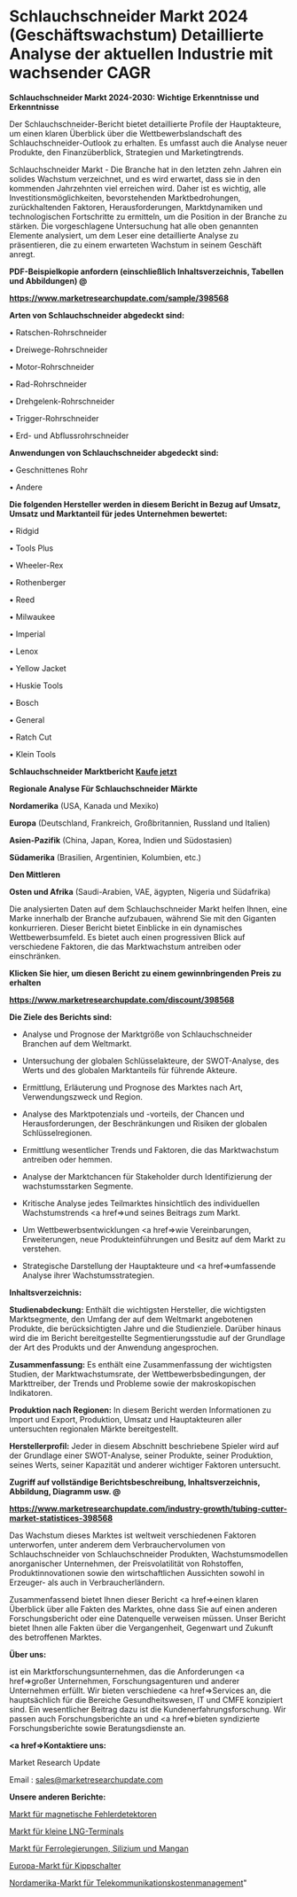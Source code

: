 # Schlauchschneider Markt 2024 (Geschäftswachstum) Detaillierte Analyse der aktuellen Industrie mit wachsender CAGR

<strong>Schlauchschneider Markt 2024-2030: Wichtige Erkenntnisse und Erkenntnisse</strong>

Der Schlauchschneider-Bericht bietet detaillierte Profile der Hauptakteure, um einen klaren Überblick über die Wettbewerbslandschaft des Schlauchschneider-Outlook zu erhalten. Es umfasst auch die Analyse neuer Produkte, den Finanzüberblick, Strategien und Marketingtrends.

Schlauchschneider Markt - Die Branche hat in den letzten zehn Jahren ein solides Wachstum verzeichnet, und es wird erwartet, dass sie in den kommenden Jahrzehnten viel erreichen wird. Daher ist es wichtig, alle Investitionsmöglichkeiten, bevorstehenden Marktbedrohungen, zurückhaltenden Faktoren, Herausforderungen, Marktdynamiken und technologischen Fortschritte zu ermitteln, um die Position in der Branche zu stärken. Die vorgeschlagene Untersuchung hat alle oben genannten Elemente analysiert, um dem Leser eine detaillierte Analyse zu präsentieren, die zu einem erwarteten Wachstum in seinem Geschäft anregt.



<strong><b>PDF-Beispielkopie anfordern (einschließlich Inhaltsverzeichnis, Tabellen und Abbildungen) @ </b></strong>

<strong><a href=https://www.marketresearchupdate.com/sample/398568>

<strong>https://www.marketresearchupdate.com/sample/398568</u></a></strong></strong>



<strong>Arten von Schlauchschneider abgedeckt sind:</strong>

• Ratschen-Rohrschneider

• Dreiwege-Rohrschneider

• Motor-Rohrschneider

• Rad-Rohrschneider

• Drehgelenk-Rohrschneider

• Trigger-Rohrschneider

• Erd- und Abflussrohrschneider



<strong>Anwendungen von Schlauchschneider abgedeckt sind:</strong>

• Geschnittenes Rohr

• Andere



<strong>Die folgenden Hersteller werden in diesem Bericht in Bezug auf Umsatz, Umsatz und Marktanteil für jedes Unternehmen bewertet:</strong>

• Ridgid

• Tools Plus

• Wheeler-Rex

• Rothenberger

• Reed

• Milwaukee

• Imperial

• Lenox

• Yellow Jacket

• Huskie Tools

• Bosch

• General

• Ratch Cut

• Klein Tools



<strong>Schlauchschneider Marktbericht <a href=https://www.marketresearchupdate.com/buynow/398568>Kaufe jetzt</a></strong>



<strong>Regionale Analyse Für Schlauchschneider Märkte</strong>



<strong>Nordamerika</strong> (USA, Kanada und Mexiko)



<strong>Europa</strong> (Deutschland, Frankreich, Großbritannien, Russland und Italien)



<strong>Asien-Pazifik</strong> (China, Japan, Korea, Indien und Südostasien)



<strong>Südamerika</strong> (Brasilien, Argentinien, Kolumbien, etc.)



<strong>Den Mittleren</strong> 

<strong>Osten und Afrika</strong> (Saudi-Arabien, VAE, ägypten, Nigeria und Südafrika)

Die analysierten Daten auf dem Schlauchschneider Markt helfen Ihnen, eine Marke innerhalb der Branche aufzubauen, während Sie mit den Giganten konkurrieren. Dieser Bericht bietet Einblicke in ein dynamisches Wettbewerbsumfeld. Es bietet auch einen progressiven Blick auf verschiedene Faktoren, die das Marktwachstum antreiben oder einschränken.



<strong>Klicken Sie hier, um diesen Bericht zu einem gewinnbringenden Preis zu erhalten
</strong>

<strong><a href=https://www.marketresearchupdate.com/discount/398568>https://www.marketresearchupdate.com/discount/398568</b></u></strong></a>



<strong>Die Ziele des Berichts sind:</strong>

- Analyse und Prognose der Marktgröße von Schlauchschneider Branchen auf dem Weltmarkt.

- Untersuchung der globalen Schlüsselakteure, der SWOT-Analyse, des Werts und des globalen Marktanteils für führende Akteure.

- Ermittlung, Erläuterung und Prognose des Marktes nach Art, Verwendungszweck und Region.

- Analyse des Marktpotenzials und -vorteils, der Chancen und Herausforderungen, der Beschränkungen und Risiken der globalen Schlüsselregionen.

- Ermittlung wesentlicher Trends und Faktoren, die das Marktwachstum antreiben oder hemmen.

- Analyse der Marktchancen für Stakeholder durch Identifizierung der wachstumsstarken Segmente.

- Kritische Analyse jedes Teilmarktes hinsichtlich des individuellen Wachstumstrends <a href=>und</a> seines Beitrags zum Markt.

- Um Wettbewerbsentwicklungen <a href=>wie</a> Vereinbarungen, Erweiterungen, neue Produkteinführungen und Besitz auf dem Markt zu verstehen.

- Strategische Darstellung der Hauptakteure und <a href=>umfas</a>sende Analyse ihrer Wachstumsstrategien.



<strong>Inhaltsverzeichnis:</strong>



<strong>Studienabdeckung:</strong> Enthält die wichtigsten Hersteller, die wichtigsten Marktsegmente, den Umfang der auf dem Weltmarkt angebotenen Produkte, die berücksichtigten Jahre und die Studienziele. Darüber hinaus wird die im Bericht bereitgestellte Segmentierungsstudie auf der Grundlage der Art des Produkts und der Anwendung angesprochen.



<strong>Zusammenfassung:</strong> Es enthält eine Zusammenfassung der wichtigsten Studien, der Marktwachstumsrate, der Wettbewerbsbedingungen, der Markttreiber, der Trends und Probleme sowie der makroskopischen Indikatoren.



<strong>Produktion nach Regionen:</strong> In diesem Bericht werden Informationen zu Import und Export, Produktion, Umsatz und Hauptakteuren aller untersuchten regionalen Märkte bereitgestellt.



<strong>Herstellerprofil:</strong> Jeder in diesem Abschnitt beschriebene Spieler wird auf der Grundlage einer SWOT-Analyse, seiner Produkte, seiner Produktion, seines Werts, seiner Kapazität und anderer wichtiger Faktoren untersucht.



<strong><b>Zugriff auf vollständige Berichtsbeschreibung, Inhaltsverzeichnis, Abbildung, Diagramm usw. @ </b></strong>

<strong><a href=https://www.marketresearchupdate.com/industry-growth/tubing-cutter-market-statistices-398568>https://www.marketresearchupdate.com/industry-growth/tubing-cutter-market-statistices-398568</a></strong>

Das Wachstum dieses Marktes ist weltweit verschiedenen Faktoren unterworfen, unter anderem dem Verbrauchervolumen von Schlauchschneider von Schlauchschneider Produkten, Wachstumsmodellen anorganischer Unternehmen, der Preisvolatilität von Rohstoffen, Produktinnovationen sowie den wirtschaftlichen Aussichten sowohl in Erzeuger- als auch in Verbraucherländern.

Zusammenfassend bietet Ihnen dieser Bericht <a href=>einen</a> klaren Überblick über alle Fakten des Marktes, ohne dass Sie auf einen anderen Forschungsbericht oder eine Datenquelle verweisen müssen. Unser Bericht bietet Ihnen alle Fakten über die Vergangenheit, Gegenwart und Zukunft des betroffenen Marktes.



<strong>Über uns:</strong>

 ist ein Marktforschungsunternehmen, das die Anforderungen <a href=>großer</a> Unternehmen, Forschungsagenturen und anderer Unternehmen erfüllt. Wir bieten verschiedene <a href=>Services</a> an, die hauptsächlich für die Bereiche Gesundheitswesen, IT und CMFE konzipiert sind. Ein wesentlicher Beitrag dazu ist die Kundenerfahrungsforschung. Wir passen auch Forschungsberichte an und <a href=>bieten</a> syndizierte Forschungsberichte sowie Beratungsdienste an.



<strong><a href=>Kontaktiere uns:</a></strong>

Market Research Update

Email : sales@marketresearchupdate.com



<strong>Unsere anderen Berichte:</strong>

<a href=https://www.linkedin.com/pulse/magnetic-flaw-detectors-market-opportunities>Markt für magnetische Fehlerdetektoren</a>

<a href=https://www.linkedin.com/pulse/small-scale-lng-terminals-market-size-trends>Markt für kleine LNG-Terminals</a>

<a href=https://www.linkedin.com/pulse/ferroalloys-silico-manganese-market-outlooks>Markt für Ferrolegierungen, Silizium und Mangan</a>

<a href=https://www.linkedin.com/pulse/europe-toggle-switches-market-growth-possibilities-analysis>Europa-Markt für Kippschalter</a>

<a href=https://www.linkedin.com/pulse/north-america-telecom-expense-management-tem-market-2023-2030>Nordamerika-Markt für Telekommunikationskostenmanagement</a>"
